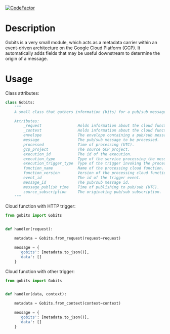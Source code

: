 [![CodeFactor](https://www.codefactor.io/repository/github/vwt-digital/gobits/badge)](https://www.codefactor.io/repository/github/vwt-digital/gobits)
# Description

Gobits is a very small module, which acts as a metadata carrier within an event-driven architecture on the Google Cloud Platform (GCP).
It automatically adds fields that may be useful downstream to determine the origin of a message.

# Usage

Class attributes:

```python
class Gobits:
    """
    A small class that gathers information (bits) for a pub/sub message payload.

    Attributes:
        _request                Holds information about the cloud function request.
        _context                Holds information about the cloud function context.
        envelope                The envelope containing a pub/sub message.
        message                 The pub/sub message to be processed.
        processed               Time of processing (UTC).
        gcp_project             The source GCP project.
        execution_id            The id of the execution.
        execution_type          Type of the service processing the message.
        execution_trigger_type  Type of the trigger invoking the processor.
        function_name           Name of the processing cloud function.
        function_version        Version of the processing cloud function.
        event_id                The id of the trigger event.
        message_id              The pub/sub message id.
        message_publish_time    Time of publishing to pub/sub (UTC).
        source_subscription     The originating pub/sub subscription.
    """
```

Cloud function with HTTP trigger:

```python
from gobits import Gobits


def handler(request):

    metadata = Gobits.from_request(request=request)

    message = {
      'gobits': [metadata.to_json()],
      'data': []
    }

```

Cloud function with other trigger:

```python
from gobits import Gobits


def handler(data, context):

    metadata = Gobits.from_context(context=context)

    message = {
      'gobits': [metadata.to_json()],
      'data': []
    }

```
